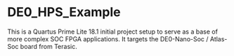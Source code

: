 # DE0_HPS_Example
This is a Quartus Prime Lite 18.1 initial project setup to serve as a base of more complex SOC FPGA applications. It targets the DE0-Nano-Soc / Atlas-Soc board from Terasic.
